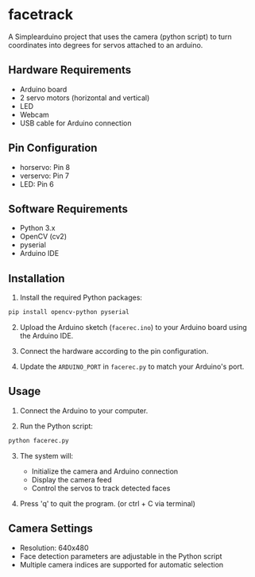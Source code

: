 # facetrack

A Simplearduino project that uses the camera (python script) to turn coordinates into degrees for servos attached to an arduino.

## Hardware Requirements

- Arduino board
- 2 servo motors (horizontal and vertical)
- LED
- Webcam
- USB cable for Arduino connection

## Pin Configuration

- horservo: Pin 8
- verservo: Pin 7
- LED: Pin 6

## Software Requirements

- Python 3.x
- OpenCV (cv2)
- pyserial
- Arduino IDE

## Installation

1. Install the required Python packages:
```bash
pip install opencv-python pyserial
```

2. Upload the Arduino sketch (`facerec.ino`) to your Arduino board using the Arduino IDE.

3. Connect the hardware according to the pin configuration.

4. Update the `ARDUINO_PORT` in `facerec.py` to match your Arduino's port.


## Usage

1. Connect the Arduino to your computer.

2. Run the Python script:
```bash
python facerec.py
```

3. The system will:
   - Initialize the camera and Arduino connection
   - Display the camera feed
   - Control the servos to track detected faces

4. Press 'q' to quit the program. (or ctrl + C via terminal)

## Camera Settings

- Resolution: 640x480
- Face detection parameters are adjustable in the Python script
- Multiple camera indices are supported for automatic selection
